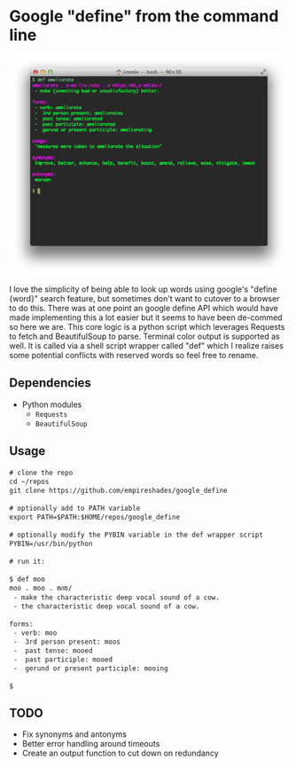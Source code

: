 Google "define" from the command line
====================

![img](screen.png)

I love the simplicity of being able to look up words using google's "define {word}" search feature, but sometimes don't want to cutover to a browser to do this. There was at one point an google define API which would have made implementing this a lot easier but it seems to have been de-commed so here we are. This core logic is a python script which leverages Requests to fetch and BeautifulSoup to parse. Terminal color output is supported as well. It is called via a shell script wrapper called "def" which I realize raises some potential conflicts with reserved words so feel free to rename.

## Dependencies
* Python modules
    * `Requests`
    * `BeautifulSoup`

## Usage
```
# clone the repo
cd ~/repos
git clone https://github.com/empireshades/google_define

# optionally add to PATH variable
export PATH=$PATH:$HOME/repos/google_define

# optionally modify the PYBIN variable in the def wrapper script
PYBIN=/usr/bin/python

# run it:

$ def moo
moo . moo . mo͞o/
 - make the characteristic deep vocal sound of a cow.
 - the characteristic deep vocal sound of a cow.

forms:
 - verb: moo
 -  3rd person present: moos
 -  past tense: mooed
 -  past participle: mooed
 -  gerund or present participle: mooing

$
```

## TODO
* Fix synonyms and antonyms
* Better error handling around timeouts
* Create an output function to cut down on redundancy

